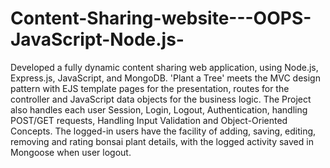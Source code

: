 # Content-Sharing-website---OOPS-JavaScript-Node.js-
Developed a fully dynamic content sharing web application, using Node.js, Express.js, JavaScript, and MongoDB. 'Plant a Tree' meets the MVC design pattern with EJS template pages for the presentation, routes for the controller and JavaScript data objects for the business logic. The Project also handles each user Session, Login, Logout, Authentication, handling POST/GET requests, Handling Input Validation and Object-Oriented Concepts. The logged-in users have the facility of adding, saving, editing, removing and rating bonsai plant details, with the logged activity saved in Mongoose when user logout.
